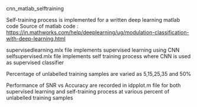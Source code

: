 cnn_matlab_selftraining

Self-training process is implemented for a written deep learning matlab code
Source of matlab code : https://in.mathworks.com/help/deeplearning/ug/modulation-classification-with-deep-learning.html

supervisedlearning.mlx file implements supervised learning using CNN
selfsupervised.mlx file implements self training process where CNN is used as supervised classifier 

Percentage of unlabelled training samples are varied as 5,15,25,35 and 50%

Performance of SNR vs Accuracy are recorded in idpplot.m file for both supervised learning and self-training process at various percent of unlabelled training samples

